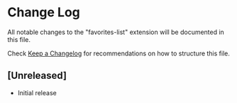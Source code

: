 # Change Log

All notable changes to the "favorites-list" extension will be documented in this file.

Check [Keep a Changelog](http://keepachangelog.com/) for recommendations on how to structure this file.

## [Unreleased]

- Initial release